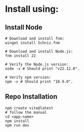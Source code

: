 # Install using:

## Install Node

```
# Download and install fnm:
winget install Schniz.fnm

# Download and install Node.js:
fnm install 22

# Verify the Node.js version:
node -v # Should print "v22.12.0".

# Verify npm version:
npm -v # Should print "10.9.0".

```

## Repo Installation
```
npm create vite@latest
# follow the manual
cd <app-name>
npm install
npm run dev

```
